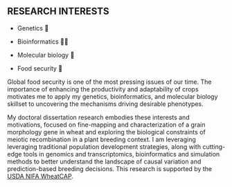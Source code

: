 ## RESEARCH INTERESTS  

* Genetics 🧬

* Bioinformatics 👩‍💻 

* Molecular biology 🧪

* Food security 🌾

Global food security is one of the most pressing issues of our time. The importance of enhancing the productivity and adaptability of crops motivates me to apply my genetics, bioinformatics, and molecular biology skillset to uncovering the mechanisms driving desirable phenotypes.   

My doctoral dissertation research embodies these interests and motivations, focused on fine-mapping and characterization of a grain morphology gene in wheat and exploring the biological constraints of meiotic recombination in a plant breeding context. I am leveraging leveraging traditional population development strategies, along with cutting-edge tools in genomics and transcriptomics, bioinformatics and simulation methods to better understand the landscape of causal variation and prediction-based breeding decisions. This research is supported by the [USDA NIFA WheatCAP](https://www.triticeaecap.org/).

